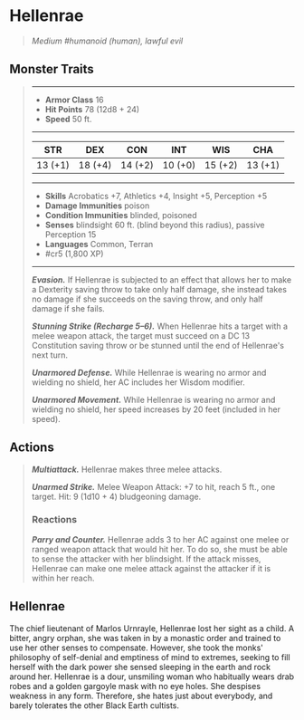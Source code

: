 # Hellenrae
>*Medium #humanoid (human), lawful evil*
## Monster Traits
>___
>- **Armor Class** 16
>- **Hit Points** 78 (12d8 + 24)
>- **Speed** 50 ft.
>___
>|STR|DEX|CON|INT|WIS|CHA|
>|:---:|:---:|:---:|:---:|:---:|:---:|
>|13 (+1)|18 (+4)|14 (+2)|10 (+0)|15 (+2)|13 (+1)|
>___
>- **Skills** Acrobatics +7, Athletics +4, Insight +5, Perception +5
>- **Damage Immunities** poison
>- **Condition Immunities** blinded, poisoned
>- **Senses** blindsight 60 ft. (blind beyond this radius), passive Perception 15
>- **Languages** Common, Terran
>- #cr5 (1,800 XP)
>___
>***Evasion.*** If Hellenrae is subjected to an effect that allows her to make a Dexterity saving throw to take only half damage, she instead takes no damage if she succeeds on the saving throw, and only half damage if she fails.  
>
>***Stunning Strike (Recharge 5–6).*** When Hellenrae hits a target with a melee weapon attack, the target must succeed on a DC 13 Constitution saving throw or be stunned until the end of Hellenrae's next turn.  
>
>***Unarmored Defense.*** While Hellenrae is wearing no armor and wielding no shield, her AC includes her Wisdom modifier.  
>
>***Unarmored Movement.*** While Hellenrae is wearing no armor and wielding no shield, her speed increases by 20 feet (included in her speed).  
>
## Actions
>***Multiattack.*** Hellenrae makes three melee attacks.  
>
>***Unarmed Strike.*** Melee Weapon Attack: +7 to hit, reach 5 ft., one target. Hit: 9 (1d10 + 4) bludgeoning damage.  
>
>### Reactions
>***Parry and Counter.*** Hellenrae adds 3 to her AC against one melee or ranged weapon attack that would hit her. To do so, she must be able to sense the attacker with her blindsight. If the attack misses, Hellenrae can make one melee attack against the attacker if it is within her reach.
## Hellenrae
The chief lieutenant of Marlos Urnrayle, Hellenrae lost her sight as a child. A bitter, angry orphan, she was taken in by a monastic order and trained to use her other senses to compensate. However, she took the monks' philosophy of self-denial and emptiness of mind to extremes, seeking to fill herself with the dark power she sensed sleeping in the earth and rock around her.
Hellenrae is a dour, unsmiling woman who habitually wears drab robes and a golden gargoyle mask with no eye holes. She despises weakness in any form. Therefore, she hates just about everybody, and barely tolerates the other Black Earth cultists.
